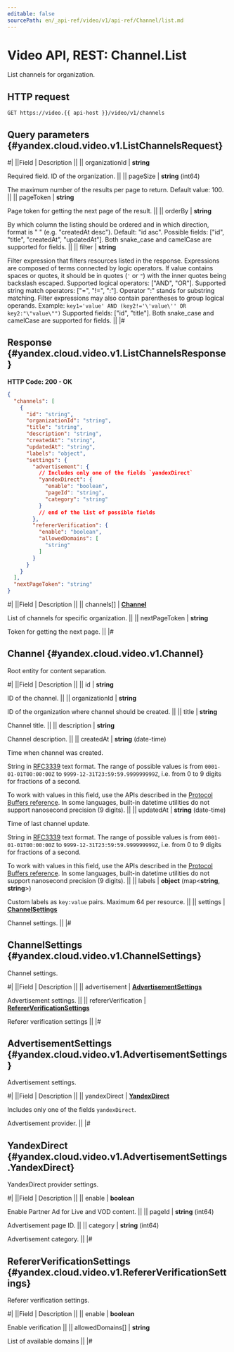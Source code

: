 ```yaml
---
editable: false
sourcePath: en/_api-ref/video/v1/api-ref/Channel/list.md
---
```


# Video API, REST: Channel.List

List channels for organization.

## HTTP request

```
GET https://video.{{ api-host }}/video/v1/channels
```

## Query parameters {#yandex.cloud.video.v1.ListChannelsRequest}

#|
||Field | Description ||
|| organizationId | **string**

Required field. ID of the organization. ||
|| pageSize | **string** (int64)

The maximum number of the results per page to return.
Default value: 100. ||
|| pageToken | **string**

Page token for getting the next page of the result. ||
|| orderBy | **string**

By which column the listing should be ordered and in which direction,
format is "<field> <order>" (e.g. "createdAt desc").
Default: "id asc".
Possible fields: ["id", "title", "createdAt", "updatedAt"].
Both snake_case and camelCase are supported for fields. ||
|| filter | **string**

Filter expression that filters resources listed in the response.
Expressions are composed of terms connected by logic operators.
If value contains spaces or quotes,
it should be in quotes (`'` or `"`) with the inner quotes being backslash escaped.
Supported logical operators: ["AND", "OR"].
Supported string match operators: ["=", "!=", ":"].
Operator ":" stands for substring matching.
Filter expressions may also contain parentheses to group logical operands.
Example: `key1='value' AND (key2!='\'value\'' OR key2:"\"value\"")`
Supported fields: ["id", "title"].
Both snake_case and camelCase are supported for fields. ||
|#

## Response {#yandex.cloud.video.v1.ListChannelsResponse}

**HTTP Code: 200 - OK**

```json
{
  "channels": [
    {
      "id": "string",
      "organizationId": "string",
      "title": "string",
      "description": "string",
      "createdAt": "string",
      "updatedAt": "string",
      "labels": "object",
      "settings": {
        "advertisement": {
          // Includes only one of the fields `yandexDirect`
          "yandexDirect": {
            "enable": "boolean",
            "pageId": "string",
            "category": "string"
          }
          // end of the list of possible fields
        },
        "refererVerification": {
          "enable": "boolean",
          "allowedDomains": [
            "string"
          ]
        }
      }
    }
  ],
  "nextPageToken": "string"
}
```

#|
||Field | Description ||
|| channels[] | **[Channel](#yandex.cloud.video.v1.Channel)**

List of channels for specific organization. ||
|| nextPageToken | **string**

Token for getting the next page. ||
|#

## Channel {#yandex.cloud.video.v1.Channel}

Root entity for content separation.

#|
||Field | Description ||
|| id | **string**

ID of the channel. ||
|| organizationId | **string**

ID of the organization where channel should be created. ||
|| title | **string**

Channel title. ||
|| description | **string**

Channel description. ||
|| createdAt | **string** (date-time)

Time when channel was created.

String in [RFC3339](https://www.ietf.org/rfc/rfc3339.txt) text format. The range of possible values is from
`0001-01-01T00:00:00Z` to `9999-12-31T23:59:59.999999999Z`, i.e. from 0 to 9 digits for fractions of a second.

To work with values in this field, use the APIs described in the
[Protocol Buffers reference](https://developers.google.com/protocol-buffers/docs/reference/overview).
In some languages, built-in datetime utilities do not support nanosecond precision (9 digits). ||
|| updatedAt | **string** (date-time)

Time of last channel update.

String in [RFC3339](https://www.ietf.org/rfc/rfc3339.txt) text format. The range of possible values is from
`0001-01-01T00:00:00Z` to `9999-12-31T23:59:59.999999999Z`, i.e. from 0 to 9 digits for fractions of a second.

To work with values in this field, use the APIs described in the
[Protocol Buffers reference](https://developers.google.com/protocol-buffers/docs/reference/overview).
In some languages, built-in datetime utilities do not support nanosecond precision (9 digits). ||
|| labels | **object** (map<**string**, **string**>)

Custom labels as `` key:value `` pairs. Maximum 64 per resource. ||
|| settings | **[ChannelSettings](#yandex.cloud.video.v1.ChannelSettings)**

Channel settings. ||
|#

## ChannelSettings {#yandex.cloud.video.v1.ChannelSettings}

Channel settings.

#|
||Field | Description ||
|| advertisement | **[AdvertisementSettings](#yandex.cloud.video.v1.AdvertisementSettings)**

Advertisement settings. ||
|| refererVerification | **[RefererVerificationSettings](#yandex.cloud.video.v1.RefererVerificationSettings)**

Referer verification settings ||
|#

## AdvertisementSettings {#yandex.cloud.video.v1.AdvertisementSettings}

Advertisement settings.

#|
||Field | Description ||
|| yandexDirect | **[YandexDirect](#yandex.cloud.video.v1.AdvertisementSettings.YandexDirect)**

Includes only one of the fields `yandexDirect`.

Advertisement provider. ||
|#

## YandexDirect {#yandex.cloud.video.v1.AdvertisementSettings.YandexDirect}

YandexDirect provider settings.

#|
||Field | Description ||
|| enable | **boolean**

Enable Partner Ad for Live and VOD content. ||
|| pageId | **string** (int64)

Advertisement page ID. ||
|| category | **string** (int64)

Advertisement category. ||
|#

## RefererVerificationSettings {#yandex.cloud.video.v1.RefererVerificationSettings}

Referer verification settings.

#|
||Field | Description ||
|| enable | **boolean**

Enable verification ||
|| allowedDomains[] | **string**

List of available domains ||
|#